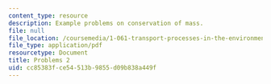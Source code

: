 ```yaml
---
content_type: resource
description: Example problems on conservation of mass.
file: null
file_location: /coursemedia/1-061-transport-processes-in-the-environment-fall-2008/cc85383fce54513b9855d09b838a449f_problems2.pdf
file_type: application/pdf
resourcetype: Document
title: Problems 2
uid: cc85383f-ce54-513b-9855-d09b838a449f
---
```

